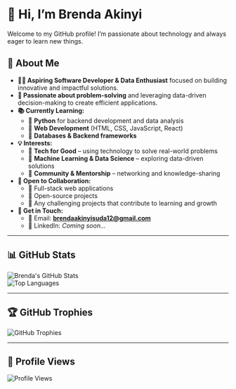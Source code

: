 # 👋 **Hi, I’m Brenda Akinyi**  

Welcome to my GitHub profile! I’m passionate about technology and always eager to learn new things.  

## 🚀 **About Me**  

- **👩‍💻 Aspiring Software Developer & Data Enthusiast** focused on building innovative and impactful solutions.  
- **🎯 Passionate about problem-solving** and leveraging data-driven decision-making to create efficient applications.  
- **📚 Currently Learning:**  
  - 🔹 **Python** for backend development and data analysis  
  - 🔹 **Web Development** (HTML, CSS, JavaScript, React)  
  - 🔹 **Databases & Backend frameworks**  
- **💡 Interests:**  
  - 🔹 **Tech for Good** – using technology to solve real-world problems  
  - 🔹 **Machine Learning & Data Science** – exploring data-driven solutions  
  - 🔹 **Community & Mentorship** – networking and knowledge-sharing  
- **🤝 Open to Collaboration:**  
  - 🔹 Full-stack web applications  
  - 🔹 Open-source projects  
  - 🔹 Any challenging projects that contribute to learning and growth  
- **📩 Get in Touch:**  
  - 📧 Email: **brendaakinyisuda12@gmail.com**  
  - 💼 LinkedIn: *Coming soon...*  

---

## 📊 **GitHub Stats**  

![Brenda's GitHub Stats](https://github-readme-stats.vercel.app/api?username=BRENDA12BRE&show_icons=true&theme=radical)  
![Top Languages](https://github-readme-stats.vercel.app/api/top-langs/?username=BRENDA12BRE&layout=compact&theme=radical)  

---

## 🏆 **GitHub Trophies**  

![GitHub Trophies](https://github-profile-trophy.vercel.app/?username=BRENDA12BRE&theme=radical&no-bg=true&no-frame=true)  

---

## 👀 **Profile Views**  

![Profile Views](https://komarev.com/ghpvc/?username=BRENDA12BRE&color=blue)  

